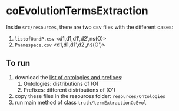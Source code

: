 # coEvolutionTermsExtraction


Inside `src/resources`, there are two csv files with the different cases:

1. `listofOandP.csv` <d1,d1,d1',d2',ns(O)>
2. `Pnamespace.csv`  <d1,d1,d1',d2',ns(O')>


## To run


1. download the [list of ontologies and prefixes](https://www.dropbox.com/sh/6gqkt3veofelh11/AAAfdTVVkhvWv7CgNG3ey3R8a?dl=0): 
    1. Ontologies: distributions of (O)
    2. Prefixes: different distributions of (O')
2. copy these files in the resources folder: `resources/Ontologies`
3. run main method of class `truth/termExtractionCoEvol`





